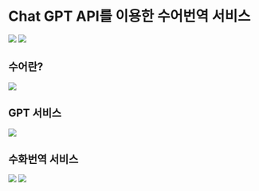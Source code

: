 # Chat GPT API를 이용한 수어번역 서비스
 <img src="https://venturebeat.com/wp-content/uploads/2019/03/openai-1.png?fit=750%2C313&strip=all">
 <img src="https://edgio.clien.net/F01/13907463/209bc3ad29c57.png?scale=width[740],options[limit]">

## 수어란?
<img src="https://upload.wikimedia.org/wikipedia/commons/thumb/4/4d/American_Pocket_Library_of_Useful_Knowledge_-_Alphabet_for_the_Deaf_and_Dumb.png/750px-American_Pocket_Library_of_Useful_Knowledge_-_Alphabet_for_the_Deaf_and_Dumb.png"> 

## GPT 서비스
 <img src="https://velog.velcdn.com/images/brightface/post/2c892e41-e90a-4dc3-b66f-a9fb0ba67b74/image.png">
 
## 수화번역 서비스
<img src="https://velog.velcdn.com/images/brightface/post/18923624-ca81-4bc1-9dba-67b8d0e8b726/image.png">

<img src= "https://velog.velcdn.com/images/brightface/post/268aec14-89c0-4965-98bd-b59ad8d2caab/image.png">
